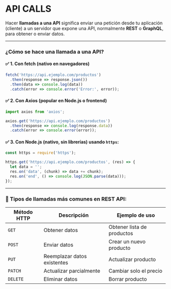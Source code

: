 

# API CALLS

Hacer **llamadas a una API** significa enviar una petición desde tu aplicación (cliente) a un servidor que expone una API, normalmente **REST** o **GraphQL**, para obtener o enviar datos.

---

### ¿Cómo se hace una llamada a una API?

#### ✅ 1. Con **fetch** (nativo en navegadores)

```ts
fetch('https://api.ejemplo.com/productos')
  .then(response => response.json())
  .then(data => console.log(data))
  .catch(error => console.error('Error:', error));
```

#### ✅ 2. Con **Axios** (popular en Node.js o frontend)

```ts
import axios from 'axios';

axios.get('https://api.ejemplo.com/productos')
  .then(response => console.log(response.data))
  .catch(error => console.error(error));
```

#### ✅ 3. Con **Node.js (nativo, sin librerías)** usando `https`:

```ts
const https = require('https');

https.get('https://api.ejemplo.com/productos', (res) => {
  let data = '';
  res.on('data', (chunk) => data += chunk);
  res.on('end', () => console.log(JSON.parse(data)));
});
```

---

### 🧾 Tipos de llamadas más comunes en REST API:

| Método HTTP | Descripción                 | Ejemplo de uso             |
| ----------- | --------------------------- | -------------------------- |
| `GET`       | Obtener datos               | Obtener lista de productos |
| `POST`      | Enviar datos                | Crear un nuevo producto    |
| `PUT`       | Reemplazar datos existentes | Actualizar producto        |
| `PATCH`     | Actualizar parcialmente     | Cambiar solo el precio     |
| `DELETE`    | Eliminar datos              | Borrar producto            |


